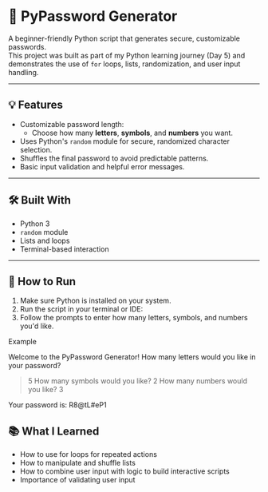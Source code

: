 # 🔐 PyPassword Generator

A beginner-friendly Python script that generates secure, customizable passwords.  
This project was built as part of my Python learning journey (Day 5) and demonstrates the use of `for` loops, lists, randomization, and user input handling.

---

## 💡 Features

- Customizable password length:
  - Choose how many **letters**, **symbols**, and **numbers** you want.
- Uses Python's `random` module for secure, randomized character selection.
- Shuffles the final password to avoid predictable patterns.
- Basic input validation and helpful error messages.

---

## 🛠️ Built With

- Python 3
- `random` module
- Lists and loops
- Terminal-based interaction

---

## 🧪 How to Run

1. Make sure Python is installed on your system.
2. Run the script in your terminal or IDE:
3. Follow the prompts to enter how many letters, symbols, and numbers you'd like.

Example

Welcome to the PyPassword Generator!
How many letters would you like in your password?
> 5
How many symbols would you like?
> 2
How many numbers would you like?
> 3

Your password is: R8@tL#eP1


## 📚 What I Learned

- How to use for loops for repeated actions
- How to manipulate and shuffle lists
- How to combine user input with logic to build interactive scripts
- Importance of validating user input
